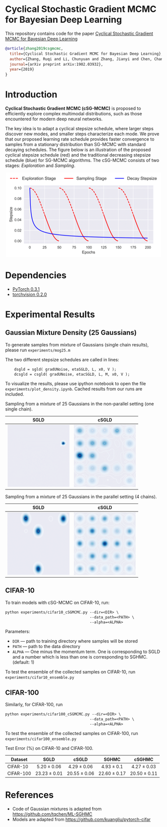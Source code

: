 # Cyclical Stochastic Gradient MCMC for Bayesian Deep Learning

This repository contains code for the paper
[Cyclical Stochastic Gradient MCMC for Bayesian Deep Learning](https://arxiv.org/abs/1902.03932)

```bibtex
@article{zhang2019csgmcmc,
  title={Cyclical Stochastic Gradient MCMC for Bayesian Deep Learning},
  author={Zhang, Ruqi and Li, Chunyuan and Zhang, Jianyi and Chen, Changyou and Wilson, Andrew Gordon},
  journal={arXiv preprint arXiv:1902.03932},
  year={2019}
}
```
# Introduction
**Cyclical Stochastic Gradient MCMC (cSG-MCMC)** is proposed to efficiently explore complex multimodal distributions, such as those encountered for modern deep neural networks. 

The key idea is to adapt a cyclical stepsize schedule, where larger steps discover new modes, and smaller steps characterize each mode. We prove that our proposed learning rate schedule provides faster convergence to samples from a stationary distribution than SG-MCMC with standard decaying schedules. The figure below is an illustration of the proposed cyclical stepsize schedule (red) and the traditional decreasing stepsize schedule (blue) for SG-MCMC algorithms. The cSG-MCMC consists of two stages: *Exploration* and *Sampling*.

<p align="center">
  <img src="figs/lr-exp.png" width="500">
</p>


# Dependencies
* [PyTorch 0.3.1](http://pytorch.org/) 
* [torchvision 0.2.0](https://github.com/pytorch/vision/)

# Experimental Results
## Gaussian Mixture Density (25 Gaussians)

To generate samples from mixture of Gaussians (single chain results), please run `experiments/mog25.m`

The two different stepsize schedules are called in lines:

```
    dsgld = sgld( gradUNoise, etaSGLD, L, x0, V );
    dcsgld = csgld( gradUNoise, etacSGLD, L, M, x0, V );
```

To visualize the results, please use ipython notebook to open the file `experiments/plot_density.ipynb`. Cached results from our runs are included.

Sampling from a mixture of 25 Gaussians in the non-parallel setting (one single chain).

|  SGLD  |   cSGLD 
|:-------------------------:|:-------------------------:
| <img src="figs/sgld.png" width=200>  |   <img src="figs/csgld.png" width=200>


Sampling from a mixture of 25 Gaussians in the parallel setting (4 chains).

|  SGLD  |   cSGLD 
|:-------------------------:|:-------------------------:
| <img src="figs/psgld.png" width=200>  |   <img src="figs/pcsgld.png" width=200>



## CIFAR-10
To train models with cSG-MCMC on CIFAR-10, run:
```
python experiments/cifar10_cSGMCMC.py --dir=<DIR> \
                                      --data_path=<PATH> \
                                      --alpha=<ALPHA>
```
Parameters:

* ```DIR``` &mdash; path to training directory where samples will be stored
* ```PATH``` &mdash; path to the data directory
* ```ALPHA``` &mdash; One minus the momentum term. One is corresponding to SGLD and a number which is less than one is corresponding to SGHMC. (default: 1)

To test the ensemble of the collected samples on CIFAR-10, run `experiments/cifar10_ensemble.py`


## CIFAR-100

Similarly, for CIFAR-100, run

```
python experiments/cifar100_cSGMCMC.py --dir=<DIR> \
                                      --data_path=<PATH> \
                                      --alpha=<ALPHA>
```

To test the ensemble of the collected samples on CIFAR-100, run `experiments/cifar100_ensemble.py`

Test Error (%) on CIFAR-10 and CIFAR-100.

| Dataset                   |  SGLD        | cSGLD        | SGHMC            | cSGHMC          |
| ------------------------- |:------------:|:------------:|:----------------:|:---------------:|
| CIFAR-10                   | 5.20 ± 0.06  | 4.29 ± 0.06  | 4.93 ± 0.1       | 4.27 ± 0.03     |
| CIFAR-100                  | 23.23 ± 0.01 | 20.55 ± 0.06 | 22.60 ± 0.17     | 20.50 ± 0.11    |


# References
* Code of Gaussian mixtures is adapted from https://github.com/tqchen/ML-SGHMC
* Models are adapted from https://github.com/kuangliu/pytorch-cifar
